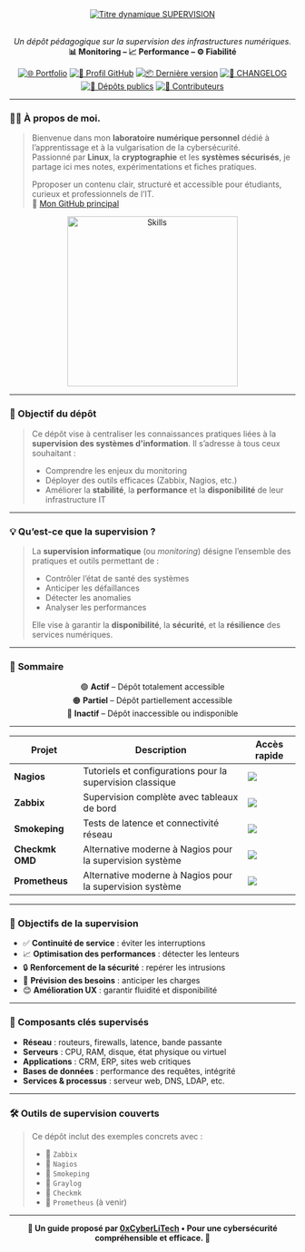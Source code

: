 <div align="center">

  <br></br>
  <a href="https://github.com/0xCyberLiTech">
    <img src="https://readme-typing-svg.herokuapp.com?font=JetBrains+Mono&size=50&duration=6000&pause=1000000000&color=FF0048&center=true&vCenter=true&width=1100&lines=%3ESUPERVISION_" alt="Titre dynamique SUPERVISION" />
  </a>
  <br></br>  
  
  <p align="center">
    <em>Un dépôt pédagogique sur la supervision des infrastructures numériques.</em><br>
    <strong>📊 Monitoring – 📈 Performance – ⚙️ Fiabilité</strong>
  </p>

  [![🌐 Portfolio](https://img.shields.io/badge/Portfolio-0xCyberLiTech-181717?logo=github&style=flat-square)](https://0xcyberlitech.github.io/)
  [![🔗 Profil GitHub](https://img.shields.io/badge/Profil-GitHub-181717?logo=github&style=flat-square)](https://github.com/0xCyberLiTech)
  [![📦 Dernière version](https://img.shields.io/github/v/release/0xCyberLiTech/Supervision?label=version&style=flat-square&color=blue)](https://github.com/0xCyberLiTech/Supervision/releases/latest)
  [![📄 CHANGELOG](https://img.shields.io/badge/📄%20Changelog-Supervision-blue?style=flat-square)](https://github.com/0xCyberLiTech/Supervision/blob/main/CHANGELOG.md)
  [![📂 Dépôts publics](https://img.shields.io/badge/Dépôts-publics-blue?style=flat-square)](https://github.com/0xCyberLiTech?tab=repositories)
  [![👥 Contributeurs](https://img.shields.io/badge/👥%20Contributeurs-cliquez%20ici-007ec6?style=flat-square)](https://github.com/0xCyberLiTech/Supervision/graphs/contributors)

</div>

---

### 👨‍💻 **À propos de moi.**

> Bienvenue dans mon **laboratoire numérique personnel** dédié à l’apprentissage et à la vulgarisation de la cybersécurité.  
> Passionné par **Linux**, la **cryptographie** et les **systèmes sécurisés**, je partage ici mes notes, expérimentations et fiches pratiques.  
>  
> Pproposer un contenu clair, structuré et accessible pour étudiants, curieux et professionnels de l’IT.  
> 🔗 [Mon GitHub principal](https://github.com/0xCyberLiTech)

<p align="center">
  <a href="https://github.com/0xCyberLiTech" target="_blank" rel="noopener">
    <img src="https://skillicons.dev/icons?i=linux,debian,bash,docker,nginx,git,vim" alt="Skills" alt="Logo techno" width="300">
  </a>
</p>

---

### 🎯 Objectif du dépôt

> Ce dépôt vise à centraliser les connaissances pratiques liées à la **supervision des systèmes d'information**. Il s’adresse à tous ceux souhaitant :
> 
> - Comprendre les enjeux du monitoring
> - Déployer des outils efficaces (Zabbix, Nagios, etc.)
> - Améliorer la **stabilité**, la **performance** et la **disponibilité** de leur infrastructure IT

---

### 💡 Qu’est-ce que la supervision ?

> La **supervision informatique** (ou *monitoring*) désigne l’ensemble des pratiques et outils permettant de :
> 
> - Contrôler l’état de santé des systèmes
> - Anticiper les défaillances
> - Détecter les anomalies
> - Analyser les performances
> 
> Elle vise à garantir la **disponibilité**, la **sécurité**, et la **résilience** des services numériques.

---

### 🧭 **Sommaire**

<div align="center" style="margin-bottom: 10px;">

🟢 **Actif** – Dépôt totalement accessible  
🟠 **Partiel** – Dépôt partiellement accessible  
🔴 **Inactif** – Dépôt inaccessible ou indisponible

</div>

---

<div align="center">

| Projet            | Description                                                 | Accès rapide |
|------------------|-------------------------------------------------------------|--------------|
| **Nagios**        | Tutoriels et configurations pour la supervision classique  | [<img src="https://img.shields.io/badge/EXPLORER-orange?style=for-the-badge&logo=github&logoColor=white">](https://github.com/0xCyberLiTech/Nagios/blob/main/README.md) |
| **Zabbix**        | Supervision complète avec tableaux de bord                 | [<img src="https://img.shields.io/badge/EXPLORER-brightgreen?style=for-the-badge&logo=github&logoColor=white">](https://github.com/0xCyberLiTech/Zabbix/blob/main/README.md) |
| **Smokeping**     | Tests de latence et connectivité réseau                    | [<img src="https://img.shields.io/badge/EXPLORER-brightgreen?style=for-the-badge&logo=github&logoColor=white">](https://github.com/0xCyberLiTech/Smokeping/blob/main/README.md) |
| **Checkmk OMD**   | Alternative moderne à Nagios pour la supervision système   | [<img src="https://img.shields.io/badge/EXPLORER-red?style=for-the-badge&logo=github&logoColor=white" />]() |
| **Prometheus**   | Alternative moderne à Nagios pour la supervision système   | [<img src="https://img.shields.io/badge/EXPLORER-red?style=for-the-badge&logo=github&logoColor=white" />]() |

</div>

---

### 🎯 Objectifs de la supervision

- ✅ **Continuité de service** : éviter les interruptions
- 📈 **Optimisation des performances** : détecter les lenteurs
- 🔒 **Renforcement de la sécurité** : repérer les intrusions
- 🔁 **Prévision des besoins** : anticiper les charges
- 😊 **Amélioration UX** : garantir fluidité et disponibilité

---

### 🧩 Composants clés supervisés

- **Réseau** : routeurs, firewalls, latence, bande passante
- **Serveurs** : CPU, RAM, disque, état physique ou virtuel
- **Applications** : CRM, ERP, sites web critiques
- **Bases de données** : performance des requêtes, intégrité
- **Services & processus** : serveur web, DNS, LDAP, etc.

---

### 🛠️ Outils de supervision couverts

> Ce dépôt inclut des exemples concrets avec :
> 
> - 🧰 `Zabbix`
> - 🧰 `Nagios`
> - 🧰 `Smokeping`
> - 🧰 `Graylog`
> - 🧰 `Checkmk`
> - 🧰 `Prometheus` (à venir)

---

<p align="center">
  <b>🔐 Un guide proposé par <a href="https://github.com/0xCyberLiTech">0xCyberLiTech</a> • Pour une cybersécurité compréhensible et efficace. 🔐</b>
</p>
